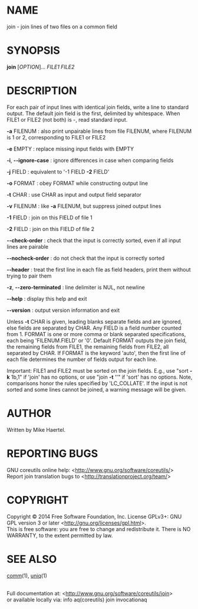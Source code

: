 NAME
====

join - join lines of two files on a common field

SYNOPSIS
========

**join** [*OPTION*]... *FILE1 FILE2*

DESCRIPTION
===========

For each pair of input lines with identical join fields, write a line to standard output. The default join field is the first, delimited by whitespace. When FILE1 or FILE2 (not both) is -, read standard input.

**-a** FILENUM
:   also print unpairable lines from file FILENUM, where FILENUM is 1 or 2, corresponding to FILE1 or FILE2

**-e** EMPTY
:   replace missing input fields with EMPTY

**-i**, **--ignore-case**
:   ignore differences in case when comparing fields

**-j** FIELD
:   equivalent to '-1 FIELD **-2** FIELD'

**-o** FORMAT
:   obey FORMAT while constructing output line

**-t** CHAR
:   use CHAR as input and output field separator

**-v** FILENUM
:   like **-a** FILENUM, but suppress joined output lines

**-1** FIELD
:   join on this FIELD of file 1

**-2** FIELD
:   join on this FIELD of file 2

**--check-order**
:   check that the input is correctly sorted, even if all input lines are pairable

**--nocheck-order**
:   do not check that the input is correctly sorted

**--header**
:   treat the first line in each file as field headers, print them without trying to pair them

**-z**, **--zero-terminated**
:   line delimiter is NUL, not newline

**--help**
:   display this help and exit

**--version**
:   output version information and exit

Unless **-t** CHAR is given, leading blanks separate fields and are ignored, else fields are separated by CHAR. Any FIELD is a field number counted from 1. FORMAT is one or more comma or blank separated specifications, each being 'FILENUM.FIELD' or '0'. Default FORMAT outputs the join field, the remaining fields from FILE1, the remaining fields from FILE2, all separated by CHAR. If FORMAT is the keyword 'auto', then the first line of each file determines the number of fields output for each line.

Important: FILE1 and FILE2 must be sorted on the join fields. E.g., use "sort **-k** 1b,1" if 'join' has no options, or use "join **-t** ''" if 'sort' has no options. Note, comparisons honor the rules specified by 'LC\_COLLATE'. If the input is not sorted and some lines cannot be joined, a warning message will be given.

AUTHOR
======

Written by Mike Haertel.

REPORTING BUGS
==============

GNU coreutils online help: \<<http://www.gnu.org/software/coreutils/>\>\
 Report join translation bugs to \<<http://translationproject.org/team/>\>

COPYRIGHT
=========

Copyright © 2014 Free Software Foundation, Inc. License GPLv3+: GNU GPL version 3 or later \<<http://gnu.org/licenses/gpl.html>\>.\
 This is free software: you are free to change and redistribute it. There is NO WARRANTY, to the extent permitted by law.

SEE ALSO
========

[comm](http://localhost/cgi-bin/man/man2html?1+comm)(1), [uniq](http://localhost/cgi-bin/man/man2html?1+uniq)(1)

\
 Full documentation at: \<<http://www.gnu.org/software/coreutils/join>\>\
 or available locally via: info aq(coreutils) join invocationaq
